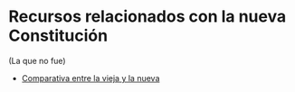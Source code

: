 # Recursos relacionados con la nueva Constitución

(La que no fue)

- [Comparativa entre la vieja y la nueva](https://actualidadazerta.com/informe_constitucional_azerta/)
